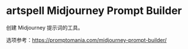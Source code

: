 # artspell Midjourney Prompt Builder

创建 Midjourney 提示词的工具。

选项参考：https://promptomania.com/midjourney-prompt-builder/
